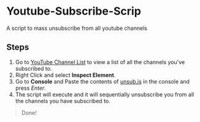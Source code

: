 # Youtube-Subscribe-Scrip
A script to mass unsubscribe from all youtube channels

## Steps
1. Go to [YouTube Channel List](https://www.youtube.com/feed/channels) to view a list of all the channels you've subscribed to.
2. Right Click and select **Inspect Element**.
3. Go to **Console** and Paste the contents of [unsub.js](https://github.com/BaconQ/Youtube-Subscribe-Scrip/blob/5c7f1d41f7192bbe3347218fbe3e6d090f679ae1/unsub.js) in the console and press _Enter_.
4. The script will execute and it will sequentially unsubscribe you from all the channels you have subscribed to.

> Done!
